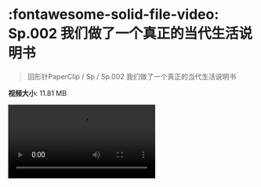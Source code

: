 # :fontawesome-solid-file-video: Sp.002 我们做了一个真正的当代生活说明书

> 回形针PaperClip / Sp / Sp.002 我们做了一个真正的当代生活说明书

**视频大小**: 11.81 MB

<div class="video"><video src="https://file.hsyhx.top/archive/PaperClip/Sp/002.mp4" controls preload>🤔 您的浏览器不支持 video 标签</video></div>